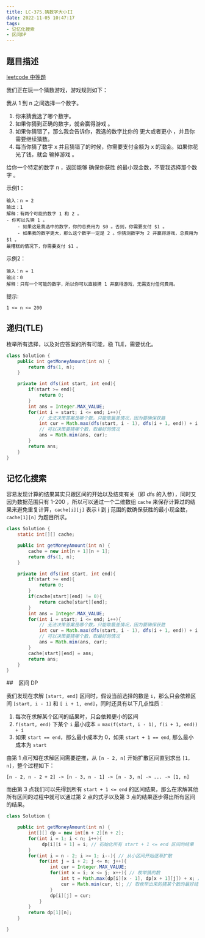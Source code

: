 ```yaml
---
title: LC-375.猜数字大小II
date: 2022-11-05 10:47:17
tags:
- 记忆化搜索
- 区间DP
---
```


## 题目描述
[leetcode 中等题](https://leetcode.cn/problems/guess-number-higher-or-lower-ii/)

我们正在玩一个猜数游戏，游戏规则如下：

我从 1 到 n 之间选择一个数字。
1. 你来猜我选了哪个数字。
2. 如果你猜到正确的数字，就会赢得游戏 。
3. 如果你猜错了，那么我会告诉你，我选的数字比你的 更大或者更小 ，并且你需要继续猜数。
4. 每当你猜了数字 x 并且猜错了的时候，你需要支付金额为 x 的现金。如果你花光了钱，就会 输掉游戏 。

给你一个特定的数字 n ，返回能够 确保你获胜 的最小现金数，不管我选择那个数字 。

示例1：
```
输入：n = 2
输出：1
解释：有两个可能的数字 1 和 2 。
- 你可以先猜 1 。
    - 如果这是我选中的数字，你的总费用为 $0 。否则，你需要支付 $1 。
    - 如果我的数字更大，那么这个数字一定是 2 。你猜测数字为 2 并赢得游戏，总费用为 $1 。
最糟糕的情况下，你需要支付 $1 。
```

示例2：
```
输入：n = 1
输出：0
解释：只有一个可能的数字，所以你可以直接猜 1 并赢得游戏，无需支付任何费用。
```

提示:
```
1 <= n <= 200
```

## 递归(TLE)
枚举所有选择，以及对应答案的所有可能，稳 TLE，需要优化。
```Java
class Solution {
    public int getMoneyAmount(int n) {
        return dfs(1, n);
    }

    private int dfs(int start, int end){
        if(start >= end){
            return 0;
        }
        int ans = Integer.MAX_VALUE;
        for(int i = start; i <= end; i++){
            // 无法决策答案是哪个数，只能取最差情况，因为要确保获胜
            int cur = Math.max(dfs(start, i - 1), dfs(i + 1, end)) + i;
            // 可以决策要猜哪个数，取最好的情况
            ans = Math.min(ans, cur);
        }
        return ans;
    }
}
```

## 记忆化搜索
容易发现计算的结果其实只跟区间的开始以及结束有关（即 dfs 的入参），同时又因为数据范围只有 1-200 ，所以可以通过一个二维数组 `cache` 来保存计算过的结果来避免重复计算，`cache[i][j]` 表示 i 到 j 范围的数确保获胜的最小现金数， `cache[1][n]` 为题目所求。
```Java
class Solution {
    static int[][] cache;

    public int getMoneyAmount(int n) {
        cache = new int[n + 1][n + 1];
        return dfs(1, n);
    }

    private int dfs(int start, int end){
        if(start >= end){
            return 0;
        }
        if(cache[start][end] != 0){
            return cache[start][end];
        }
        int ans = Integer.MAX_VALUE;
        for(int i = start; i <= end; i++){
            // 无法决策答案是哪个数，只能取最差情况，因为要确保获胜
            int cur = Math.max(dfs(start, i - 1), dfs(i + 1, end)) + i;
            // 可以决策要猜哪个数，取最好的情况
            ans = Math.min(ans, cur);
        }
        cache[start][end] = ans;
        return ans;
    }
}
```

##　区间 DP

我们发现在求解 `[start, end]` 区间时，假设当前选择的数是 `i`，那么只会依赖区间 `[start, i - 1]` 和 `[ i + 1, end]`，同时还具有以下几点性质：
1. 每次在求解某个区间的结果时，只会依赖更小的区间
2. `f(start, end)` 下某个 `i` 最小成本 = `max(f(start, i - 1), f(i + 1, end)) + i`
3. 如果 `start == end`，那么最小成本为 0，如果 `start + 1 == end`, 那么最小成本为 `start`

由第 1 点可知在求解区间需要逆推，从 `[n - 2, n]` 开始扩散区间直到求出 `[1, n]`，整个过程如下：

`[n - 2, n - 2 + 2] -> [n - 3, n - 1] -> [n - 3, n] -> ... -> [1, n]` 

而由第 3 点我们可以先得到所有 `start + 1 <= end` 的区间结果，那么在求解其他所有区间的过程中就可以通过第 2 点的式子以及第 3 点的结果逐步得出所有区间的结果。
```Java
class Solution {

    public int getMoneyAmount(int n) {
        int[][] dp = new int[n + 2][n + 2];
        for(int i = 1; i < n; i++){
             dp[i][i + 1] = i; // 初始化所有 start + 1 <= end 区间的结果
        }
        for(int i = n - 2; i >= 1; i--){ // 从小区间开始逐渐扩散
            for(int j = i + 2; j <= n; j++){ 
                int cur = Integer.MAX_VALUE;
                for(int x = i; x <= j; x++){ // 枚举猜的数
                    int t = Math.max(dp[i][x - 1], dp[x + 1][j]) + x; // 无法决策答案是哪个数，只能取最差情况，因为要确保获胜
                    cur = Math.min(cur, t); // 取枚举出来的猜某个数的最好结果
                }
                dp[i][j] = cur;
            }
        }
        return dp[1][n];
    }

}
```